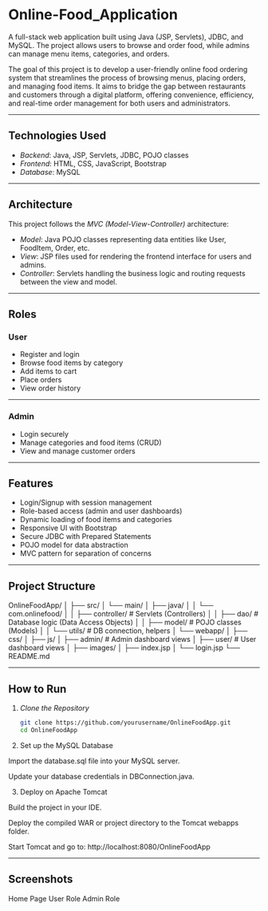 # Online-Food_Application

A full-stack web application built using Java (JSP, Servlets), JDBC, and MySQL. The project allows users to browse and order food, while admins can manage menu items, categories, and orders.

The goal of this project is to develop a user-friendly online food ordering system that streamlines the process of browsing menus, placing orders, and managing food items. It aims to bridge the gap between restaurants and customers through a digital platform, offering convenience, efficiency, and real-time order management for both users and administrators.

---

## Technologies Used

- *Backend*: Java, JSP, Servlets, JDBC, POJO classes  
- *Frontend*: HTML, CSS, JavaScript, Bootstrap  
- *Database*: MySQL  

---

## Architecture

This project follows the *MVC (Model-View-Controller)* architecture:  
- *Model*: Java POJO classes representing data entities like User, FoodItem, Order, etc.  
- *View*: JSP files used for rendering the frontend interface for users and admins.  
- *Controller*: Servlets handling the business logic and routing requests between the view and model.  

---

## Roles

### User
- Register and login  
- Browse food items by category  
- Add items to cart  
- Place orders  
- View order history  

---

### Admin
- Login securely  
- Manage categories and food items (CRUD)  
- View and manage customer orders  

---

## Features

- Login/Signup with session management  
- Role-based access (admin and user dashboards)  
- Dynamic loading of food items and categories  
- Responsive UI with Bootstrap  
- Secure JDBC with Prepared Statements  
- POJO model for data abstraction  
- MVC pattern for separation of concerns  

---

## Project Structure

OnlineFoodApp/
│
├── src/
│   └── main/
│       ├── java/
│       │   └── com.onlinefood/
│       │       ├── controller/     # Servlets (Controllers)
│       │       ├── dao/            # Database logic (Data Access Objects)
│       │       ├── model/          # POJO classes (Models)
│       │       └── utils/          # DB connection, helpers
│       └── webapp/
│           ├── css/
│           ├── js/
│           ├── admin/              # Admin dashboard views
│           ├── user/               # User dashboard views
│           ├── images/
│           ├── index.jsp
│           └── login.jsp
└── README.md

---

## How to Run

1. *Clone the Repository*
   ```bash
   git clone https://github.com/yourusername/OnlineFoodApp.git
   cd OnlineFoodApp

2. Set up the MySQL Database

Import the database.sql file into your MySQL server.

Update your database credentials in DBConnection.java.

3. Deploy on Apache Tomcat

Build the project in your IDE.

Deploy the compiled WAR or project directory to the Tomcat webapps folder.

Start Tomcat and go to:
http://localhost:8080/OnlineFoodApp

---

## Screenshots

Home Page 
User Role
Admin Role
